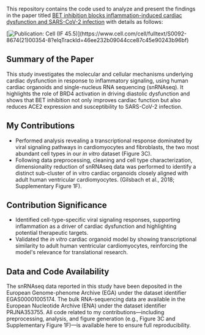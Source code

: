 This repository contains the code used to analyze and present the findings in the paper titled [BET inhibition blocks inflammation-induced cardiac dysfunction and SARS-CoV-2 infection](https://www.cell.com/cell/fulltext/S0092-8674(21)00354-8?elqTrackId=46ee232b09044cce87c45e90243b96bf) with details as follows:

[![Publication: Cell (IF 45.5)](https://img.shields.io/badge/Published%20in-Cell%20(IF%2045.5)-red)](https://www.cell.com/cell/fulltext/S0092-8674(21)00354-8?elqTrackId=46ee232b09044cce87c45e90243b96bf) 

## Summary of the Paper
This study investigates the molecular and cellular mechanisms underlying cardiac dysfunction in response to inflammatory signaling, using human cardiac organoids and single-nucleus RNA sequencing (snRNAseq). It highlights the role of BRD4 activation in driving diastolic dysfunction and shows that BET inhibition not only improves cardiac function but also reduces ACE2 expression and susceptibility to SARS-CoV-2 infection.

## My Contributions
- Performed analysis revealing a transcriptional response dominated by viral signaling pathways in cardiomyocytes and fibroblasts, the two most abundant cell types in our *in vitro* dataset (Figure 3C).
- Following data preprocessing, cleaning and cell type characterization, dimensionality reduction of snRNAseq data was performed to identify a distinct sub-cluster of in vitro cardiac organoids closely aligned with adult human ventricular cardiomyocytes. (Gilsbach et al., 2018; Supplementary Figure 1F).

## Contribution Significance
- Identified cell-type-specific viral signaling responses, supporting inflammation as a driver of cardiac dysfunction and highlighting potential therapeutic targets.
- Validated the *in vitro* cardiac organoid model by showing transcriptional similarity to adult human ventricular cardiomyocytes, reinforcing the model's relevance for translational research.

## Data and Code Availability
The snRNAseq data reported in this study have been deposited in the European Genome-phenome Archive (EGA) under the dataset identifier EGAS00001005174.
The bulk RNA-sequencing data are available in the European Nucleotide Archive (ENA) under the dataset identifier PRJNA353755.
All code related to my contributions—including preprocessing, analysis, and figure generation (e.g., Figure 3C and Supplementary Figure 1F)—is available here to ensure full reproducibility.
